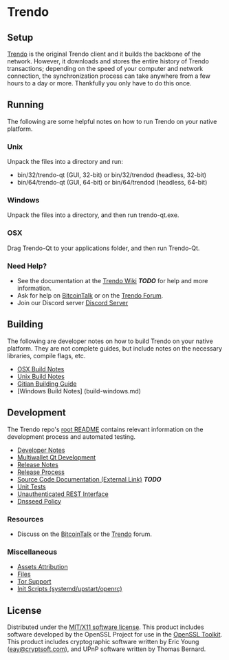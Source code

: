 Trendo
=====================

Setup
---------------------
[Trendo](http://trendo.net/wallet) is the original Trendo client and it builds the backbone of the network. However, it downloads and stores the entire history of Trendo transactions; depending on the speed of your computer and network connection, the synchronization process can take anywhere from a few hours to a day or more. Thankfully you only have to do this once.

Running
---------------------
The following are some helpful notes on how to run Trendo on your native platform.

### Unix

Unpack the files into a directory and run:

- bin/32/trendo-qt (GUI, 32-bit) or bin/32/trendod (headless, 32-bit)
- bin/64/trendo-qt (GUI, 64-bit) or bin/64/trendod (headless, 64-bit)

### Windows

Unpack the files into a directory, and then run trendo-qt.exe.

### OSX

Drag Trendo-Qt to your applications folder, and then run Trendo-Qt.

### Need Help?

* See the documentation at the [Trendo Wiki](https://en.trendo.net/wiki/Main_Page) ***TODO***
for help and more information.
* Ask for help on [BitcoinTalk](https://bitcointalk.org) or on the [Trendo Forum](http://forum.trendo.net/).
* Join our Discord server [Discord Server](https://discord.gg/S9adMgS)

Building
---------------------
The following are developer notes on how to build Trendo on your native platform. They are not complete guides, but include notes on the necessary libraries, compile flags, etc.

- [OSX Build Notes](build-osx.md)
- [Unix Build Notes](build-unix.md)
- [Gitian Building Guide](gitian-building.md)
- [Windows Build Notes] (build-windows.md)

Development
---------------------
The Trendo repo's [root README](https://github.com/Trendo-Core/Trendo/blob/master/README.md) contains relevant information on the development process and automated testing.

- [Developer Notes](developer-notes.md)
- [Multiwallet Qt Development](multiwallet-qt.md)
- [Release Notes](release-notes.md)
- [Release Process](release-process.md)
- [Source Code Documentation (External Link)](https://dev.visucore.com/bitcoin/doxygen/) ***TODO***
- [Unit Tests](unit-tests.md)
- [Unauthenticated REST Interface](REST-interface.md)
- [Dnsseed Policy](dnsseed-policy.md)


### Resources

* Discuss on the [BitcoinTalk](https://bitcointalk.org/index.php?topic=1262920.0) or the [Trendo](http://forum.trendo.net/) forum.

### Miscellaneous
- [Assets Attribution](assets-attribution.md)
- [Files](files.md)
- [Tor Support](tor.md)
- [Init Scripts (systemd/upstart/openrc)](init.md)

License
---------------------
Distributed under the [MIT/X11 software license](http://www.opensource.org/licenses/mit-license.php).
This product includes software developed by the OpenSSL Project for use in the [OpenSSL Toolkit](https://www.openssl.org/). This product includes
cryptographic software written by Eric Young ([eay@cryptsoft.com](mailto:eay@cryptsoft.com)), and UPnP software written by Thomas Bernard.
